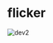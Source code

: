 # flicker
![dev2](https://github.com/nguyentrungduc134/flicker/assets/86754554/752e50ea-8cce-41a0-8ace-cf33167cd28e)
